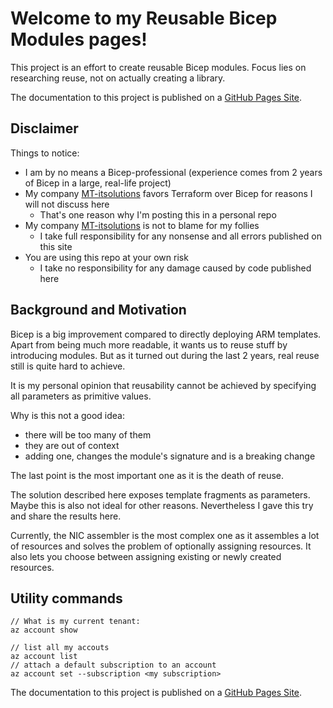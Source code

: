 # Welcome to my Reusable Bicep Modules pages!
This project is an effort to create reusable Bicep modules.
Focus lies on researching reuse, not on actually creating a library.

The documentation to this project is published on a [GitHub Pages Site](https://vkoster.github.io/reusable-bicep-modules/).

## Disclaimer
Things to notice:
- I am by no means a Bicep-professional (experience comes from 2 years of Bicep in a large, real-life project)
- My company [MT-itsolutions](https://www.mt-itsolutions.com/) favors Terraform over Bicep for reasons I will not discuss here
  - That's one reason why I'm posting this in a personal repo
- My company [MT-itsolutions](https://www.mt-itsolutions.com/) is not to blame for my follies
  - I take full responsibility for any nonsense and all errors published on this site
- You are using this repo at your own risk
  - I take no responsibility for any damage caused by code published here

## Background and Motivation
Bicep is a big improvement compared to directly deploying ARM templates.
Apart from being much more readable, it wants us to reuse stuff by introducing modules.
But as it turned out during the last 2 years, real reuse still is quite hard to achieve.

It is my personal opinion that reusability cannot be achieved by specifying all parameters as primitive values.

Why is this not a good idea:
- there will be too many of them
- they are out of context
- adding one, changes the module's signature and is a breaking change

The last point is the most important one as it is the death of reuse.

The solution described here exposes template fragments as parameters. Maybe this is also not ideal for other reasons.
Nevertheless I gave this try and share the results here.

Currently, the NIC assembler is the most complex one as it assembles a lot of resources and solves the
problem of optionally assigning resources. It also lets you choose between assigning existing or
newly created resources.

## Utility commands
````
// What is my current tenant:
az account show

// list all my accouts
az account list
// attach a default subscription to an account
az account set --subscription <my subscription>
````

The documentation to this project is published on a [GitHub Pages Site](https://vkoster.github.io/reusable-bicep-modules/).